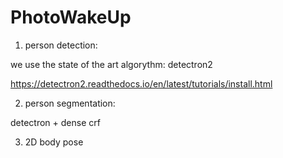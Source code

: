 # PhotoWakeUp

1) person detection:

we use the state of the art algorythm: detectron2

https://detectron2.readthedocs.io/en/latest/tutorials/install.html  

2) person segmentation:

detectron + dense crf

3) 2D body pose
